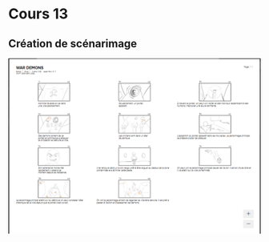 # Cours 13
## Création de scénarimage
![Scénarimage](https://github.com/4Zucxr/Journal_de_Bord_semaines_8_15/blob/main/Images/war%20demons.PNG)

